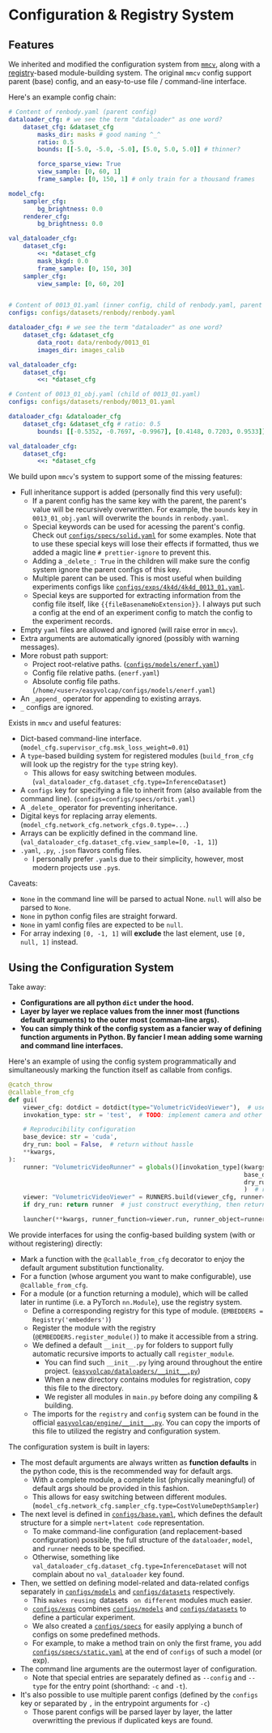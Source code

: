 # Configuration & Registry System

## Features

We inherited and modified the configuration system from [`mmcv`](https://github.com/open-mmlab/mmcv/blob/master/mmcv/utils/config.py), along with a [registry](https://github.com/open-mmlab/mmcv/blob/master/mmcv/utils/registry.py)-based module-building system.
The original `mmcv` config support parent (base) config, and an easy-to-use file / command-line interface.

Here's an example config chain:

```yaml
# Content of renbody.yaml (parent config)
dataloader_cfg: # we see the term "dataloader" as one word?
    dataset_cfg: &dataset_cfg
        masks_dir: masks # good naming ^_^
        ratio: 0.5
        bounds: [[-5.0, -5.0, -5.0], [5.0, 5.0, 5.0]] # thinner?

        force_sparse_view: True
        view_sample: [0, 60, 1]
        frame_sample: [0, 150, 1] # only train for a thousand frames

model_cfg:
    sampler_cfg:
        bg_brightness: 0.0
    renderer_cfg:
        bg_brightness: 0.0

val_dataloader_cfg:
    dataset_cfg:
        <<: *dataset_cfg
        mask_bkgd: 0.0
        frame_sample: [0, 150, 30]
    sampler_cfg:
        view_sample: [0, 60, 20]


# Content of 0013_01.yaml (inner config, child of renbody.yaml, parent of 0013_01_obj.yaml)
configs: configs/datasets/renbody/renbody.yaml

dataloader_cfg: # we see the term "dataloader" as one word?
    dataset_cfg: &dataset_cfg
        data_root: data/renbody/0013_01
        images_dir: images_calib

val_dataloader_cfg:
    dataset_cfg:
        <<: *dataset_cfg

# Content of 0013_01_obj.yaml (child of 0013_01.yaml)
configs: configs/datasets/renbody/0013_01.yaml

dataloader_cfg: &dataloader_cfg
    dataset_cfg: &dataset_cfg # ratio: 0.5
        bounds: [[-0.5352, -0.7697, -0.9967], [0.4148, 0.7203, 0.9533]] # !: BATCH

val_dataloader_cfg:
    dataset_cfg:
        <<: *dataset_cfg
```

We build upon `mmcv`'s system to support some of the missing features:

- Full inheritance support is added (personally find this very useful):
  - If a parent config has the same key with the parent, the parent's value will be recursively overwritten. For example, the `bounds` key in `0013_01_obj.yaml` will overwrite the `bounds` in `renbody.yaml`.
  - Special keywords can be used for acessing the parent's config. Check out [`configs/specs/solid.yaml`](../../configs/specs/solid.yaml) for some examples. Note that to use these special keys will lose their effects if formatted, thus we added a magic line `# prettier-ignore` to prevent this.
  - Adding a `_delete_: True` in the children will make sure the config system ignore the parent configs of this key.
  - Multiple parent can be used. This is most useful when building experiments configs like [`configs/exps/4k4d/4k4d_0013_01.yaml`](../../configs/exps/4k4d/4k4d_0013_01_r4.yaml).
  - Special keys are supported for extracting information from the config file itself, like `{{fileBasenameNoExtension}}`. I always put such a config at the end of an experiment config to match the config to the experiment records.
- Empty `yaml` files are allowed and ignored (will raise error in `mmcv`).
- Extra arguments are automatically ignored (possibly with warning messages).
- More robust path support:
  - Project root-relative paths. ([`configs/models/enerf.yaml`](../../configs/models/enerf.yaml))
  - Config file relative paths. (`enerf.yaml`)
  - Absolute config file paths. (`/home/<user>/easyvolcap/configs/models/enerf.yaml`)
- An `_append_` operator for appending to existing arrays.
- `_` configs are ignored.

Exists in `mmcv` and useful features:

- Dict-based command-line interface. (`model_cfg.supervisor_cfg.msk_loss_weight=0.01`)
- A `type`-based building system for registered modules (`build_from_cfg` will look up the registry for the `type` string key).
  - This allows for easy switching between modules. (`val_dataloader_cfg.dataset_cfg.type=InferenceDataset`)
- A `configs` key for specifying a file to inherit from (also available from the command line). (`configs=configs/specs/orbit.yaml`)
- A `_delete_` operator for preventing inheritance.
- Digital keys for replacing array elements. (`model_cfg.network_cfg.network_cfgs.0.type=...`)
- Arrays can be explicitly defined in the command line. (`val_dataloader_cfg.dataset_cfg.view_sample=[0, -1, 1]`)
- `.yaml`, `.py`, `.json` flavors config files.
  - I personally prefer `.yaml`s due to their simplicity, however, most modern projects use `.py`s.

Caveats:

- `None` in the command line will be parsed to actual None. `null` will also be parsed to `None`.
- `None` in python config files are straight forward.
- `None` in yaml config files are expected to be `null`.
- For array indexing `[0, -1, 1]` will **exclude** the last element, use `[0, null, 1]` instead.

## Using the Configuration System

Take away: 

- **Configurations are all python `dict` under the hood.**
- **Layer by layer we replace values from the inner most (functions default arguments) to the outer most (comman-line args).**
- **You can simply think of the config system as a fancier way of defining function arguments in Python. By fancier I mean adding some warning and command line interfaces.**

Here's an example of using the config system programmatically and simultaneously marking the function itself as callable from configs.

```python
@catch_throw
@callable_from_cfg
def gui(
    viewer_cfg: dotdict = dotdict(type="VolumetricVideoViewer"),  # use different naming for config here, is this good?
    invokation_type: str = 'test',  # TODO: implement camera and other dataset types

    # Reproducibility configuration
    base_device: str = 'cuda',
    dry_run: bool = False,  # return without hassle
    **kwargs,
):
    runner: "VolumetricVideoRunner" = globals()[invokation_type](kwargs,
                                                                 base_device=base_device,
                                                                 dry_run=True,
                                                                 )  # return the runner (trainer) immediately
    viewer: "VolumetricVideoViewer" = RUNNERS.build(viewer_cfg, runner=runner)  # will start the window
    if dry_run: return runner  # just construct everything, then return

    launcher(**kwargs, runner_function=viewer.run, runner_object=runner)
```

We provide interfaces for using the config-based building system (with or without registering) directly:

- Mark a function with the `@callable_from_cfg` decorator to enjoy the default argument substitution functionality.
- For a function (whose argument you want to make configurable), use `@callable_from_cfg`.
- For a module (or a function returning a module), which will be called later in runtime (i.e. a PyTorch `nn.Module`), use the registry system.
  - Define a corresponding registry for this type of module. (`EMBEDDERS = Registry('embedders')`)
  - Register the module with the registry (`@EMBEDDERS.register_module()`) to make it accessible from a string.
  - We defined a default `__init__.py` for folders to support fully automatic recursive imports to actually call `register_module`.
    - You can find such `__init__.py` lying around throughout the entire project. ([`easyvolcap/dataloaders/__init__.py`](../../easyvolcap/dataloaders/__init__.py))
    - When a new directory contains modules for registration, copy this file to the directory.
    - We register all modules in `main.py` before doing any compiling & building.
  - The imports for the `registry` and `config` system can be found in the official [`easyvolcap/engine/__init__.py`](../easyvolcap/engine/__init__.py). You can copy the imports of this file to utilized the registry and configuration system.

The configuration system is built in layers:

- The most default arguments are always written as **function defaults** in the python code, this is the recommended way for default args.
  - With a complete module, a complete list (physically meaningful) of default args should be provided in this fashion.
  - This allows for easy switching between different modules. (`model_cfg.network_cfg.sampler_cfg.type=CostVolumeDepthSampler`)
- The next level is defined in [`configs/base.yaml`](../../configs/base.yaml), which defines the default structure for a simple `nert+latent code` representation.
  - To make command-line configuration (and replacement-based configuration) possible, the full structure of the `dataloader`, `model`, and `runner` needs to be specified.
  - Otherwise, something like `val_dataloader_cfg.dataset_cfg.type=InferenceDataset` will not complain about no `val_dataloader` key found.
- Then, we settled on defining model-related and data-related configs separately in [`configs/models`](../../configs/models) and [`configs/datasets`](../../configs/datasets) respectively.
  - This `makes reusing `datasets ` on different` modules much easier.
  - [`configs/exps`](../../configs/exps) combines [`configs/models`](../../configs/models) and [`configs/datasets`](../../configs/datasets) to define a particular experiment.
  - We also created a [`configs/specs`](../../configs/specs) for easily applying a bunch of configs on some predefined methods.
  - For example, to make a method train on only the first frame, you add [`configs/specs/static.yaml`](../../configs/specs/static.yaml) at the end of `configs` of such a model (or exp).
- The command line arguments are the outermost layer of configuration.
  - Note that special entries are separately defined as `--config` and `--type` for the entry point (shorthand: `-c` and `-t`).
- It's also possible to use multiple parent configs (defined by the `configs` key or separated by `,` in the entrypoint arguments for `-c`)
  - Those parent configs will be parsed layer by layer, the latter overwritting the previous if duplicated keys are found. 

<!-- **Entrypoint for the whole project [`easyvolcap.engine`](easyvolcap/engine/__init__.py)** -->

<!-- - [ ] TODO: Document intricacies of the whole configuration system (magic keywords and `configs` config reusing) -->
